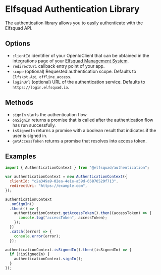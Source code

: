 # Elfsquad Authentication Library

The authentication library allows you to easily authenticate with the Elfsquad API.

## Options

- `clientId` identifier of your OpenIdClient that can be obtained in the integrations page of your [Elfsquad Management System](https://ems.elfsquad.io/integration).
- `redirectUri` callback entry point of your app.
- `scope` (optional) Requested authentication scope. Defaults to `Elfskot.Api offline_access`.
- `loginUrl` (optional) URL of the authentication service. Defaults to `https://login.elfsquad.io`.

## Methods

- `signIn` starts the authentication flow.
- `onSignIn` returns a promise that is called after the authentication flow has run successfully.
- `isSignedIn` returns a promise with a boolean result that indicates if the user is signed in.
- `getAccessToken` returns a promise that resolves into access token.

## Examples

```js
import { AuthenticationContext } from "@elfsquad/authentication";

var authenticationContext = new AuthenticationContext({
  clientId: "c2a349a9-02ea-4e1e-a59d-65870529f713",
  redirectUri: "https://example.com",
});

authenticationContext
  .onSignIn()
  .then(() => {
    authenticationContext.getAccessToken().then((accessToken) => {
      console.log("accessToken", accessToken);
    });
  })
  .catch((error) => {
    console.error(error);
  });

authenticationContext.isSignedIn().then((isSignedIn) => {
  if (!isSignedIn) {
    authenticationContext.signIn();
  }
});
```
